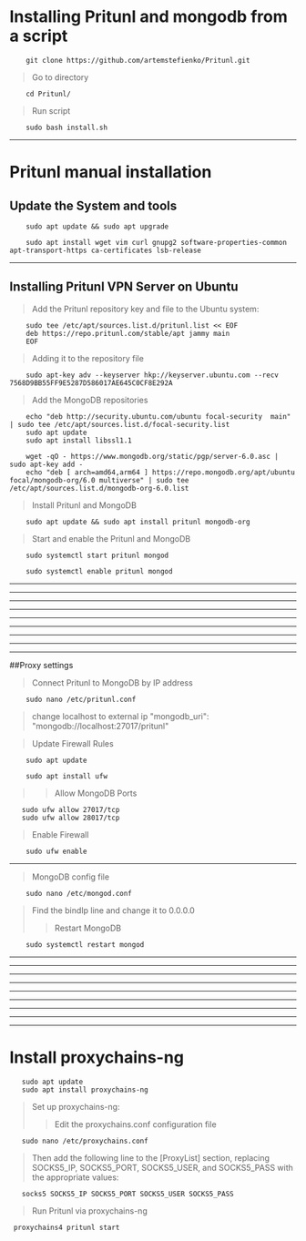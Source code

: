 # Installing Pritunl and mongodb from a script
```
    git clone https://github.com/artemstefienko/Pritunl.git
```
>Go to directory
```
    cd Pritunl/
```
>Run script
```
    sudo bash install.sh
```
___
# Pritunl manual installation
## Update the System and tools 
```
    sudo apt update && sudo apt upgrade

    sudo apt install wget vim curl gnupg2 software-properties-common apt-transport-https ca-certificates lsb-release
```
___
## Installing Pritunl VPN Server on Ubuntu
>Add the Pritunl repository key and file to the Ubuntu system:
```
    sudo tee /etc/apt/sources.list.d/pritunl.list << EOF
    deb https://repo.pritunl.com/stable/apt jammy main
    EOF
```
>Adding it to the repository file
```
    sudo apt-key adv --keyserver hkp://keyserver.ubuntu.com --recv 7568D9BB55FF9E5287D586017AE645C0CF8E292A
```
>Add the MongoDB repositories
```
    echo "deb http://security.ubuntu.com/ubuntu focal-security  main" | sudo tee /etc/apt/sources.list.d/focal-security.list
    sudo apt update
    sudo apt install libssl1.1

    wget -qO - https://www.mongodb.org/static/pgp/server-6.0.asc | sudo apt-key add -
    echo "deb [ arch=amd64,arm64 ] https://repo.mongodb.org/apt/ubuntu focal/mongodb-org/6.0 multiverse" | sudo tee /etc/apt/sources.list.d/mongodb-org-6.0.list
```
>Install Pritunl and MongoDB 
```
    sudo apt update && sudo apt install pritunl mongodb-org
```
>Start and enable the Pritunl and MongoDB
```
    sudo systemctl start pritunl mongod

    sudo systemctl enable pritunl mongod
```
___

___

___

___

___

___

___

___

___
##Proxy settings
>Connect Pritunl to MongoDB by IP address
```
    sudo nano /etc/pritunl.conf
```
>change localhost  to external ip
"mongodb_uri": "mongodb://localhost:27017/pritunl"

> Update Firewall Rules
```
    sudo apt update

    sudo apt install ufw
```
>>Allow MongoDB Ports
```
   sudo ufw allow 27017/tcp
   sudo ufw allow 28017/tcp

```
>Enable Firewall
```
    sudo ufw enable
```
___
>MongoDB config file
```
    sudo nano /etc/mongod.conf
```
>Find the bindIp line and change it to 0.0.0.0 
>>Restart MongoDB
```
    sudo systemctl restart mongod
```
___

___

___

___

___

___

___

___

___

# Install proxychains-ng
```
   sudo apt update
   sudo apt install proxychains-ng
```
>Set up proxychains-ng:
>>Edit the proxychains.conf configuration file
```
   sudo nano /etc/proxychains.conf
```
>Then add the following line to the [ProxyList] section, replacing SOCKS5_IP, SOCKS5_PORT, SOCKS5_USER, and SOCKS5_PASS with the appropriate values:
```
   socks5 SOCKS5_IP SOCKS5_PORT SOCKS5_USER SOCKS5_PASS
```
>Run Pritunl via proxychains-ng
```
 proxychains4 pritunl start
```